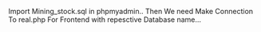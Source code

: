 Import Mining_stock.sql in phpmyadmin..
Then We need Make Connection To real.php For Frontend with repesctive Database name...
